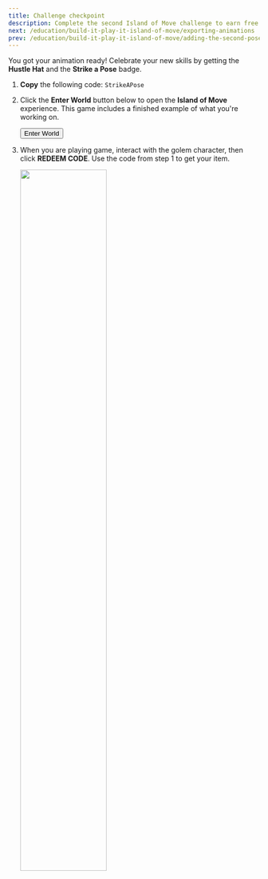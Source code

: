 ```yaml
---
title: Challenge checkpoint
description: Complete the second Island of Move challenge to earn free Roblox avatar items.
next: /education/build-it-play-it-island-of-move/exporting-animations
prev: /education/build-it-play-it-island-of-move/adding-the-second-pose
---
```


You got your animation ready! Celebrate your new skills by getting the **Hustle Hat** and the **Strike a Pose** badge.

1. **Copy** the following code: `StrikeAPose`

2. Click the **Enter World** button below to open the **Island of Move** experience. This game includes a finished example of what you're working on.

   <a href="https://www.roblox.com/games/5306359293/Island-of-Move">
   <Button variant="contained">Enter World</Button>
   </a>

3. When you are playing game, interact with the golem character, then click **REDEEM CODE**. Use the code from step 1 to get your item.

   <img src="../../assets/education/build-it-play-it-island-of-move/challenge-checkpoint/game-redeem-npc.jpeg" width="60%" />
